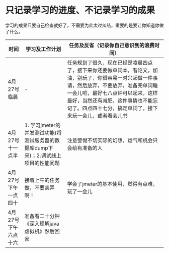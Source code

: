 # 只记录学习的进度、不记录学习的成果
学习的成果只要自己检查就好了，不需要为此太过纠结，重要的是要让你知道你做了什么。

|     时间     |     学习及工作计划            | 任务及反省（记录你自己意识到的浪费时间）|
| ------------ |------------------------| ------------------------------------ |
| 4月27号临晨|-| 任务规划了很久，现在已经是凌晨四点了，接下来你还要做单词本，看论文，加油，别玩了，你很容易一时兴起做一件事请，然后放弃，不要放弃，准备完单词睡一会儿吧，最好七八点钟可以起来，这样最好，当然还有减肥，这件事情也不能忘记了。四点四十七分，搞定单词了，接下来玩一会儿，或者看会儿书|
|4月27号十一点半| 1. 学习jmeter的并发测试功能(将测试服务器的数据库dump下来)；2.调试线上项目的性能问题| 注意警惕不切实际的幻想，运气和机会只会给有准备的人 | 上午只dump了一下数据库，gg
|4月27号下午一点四十| 接着上午的任务做，不要卖弄啊！ | 学会了jmeter的基本使用，觉得有点难，玩了一会儿|
|4月27号下午六点十六| 准备看二十分钟《深入理解java虚拟机》然后回家 